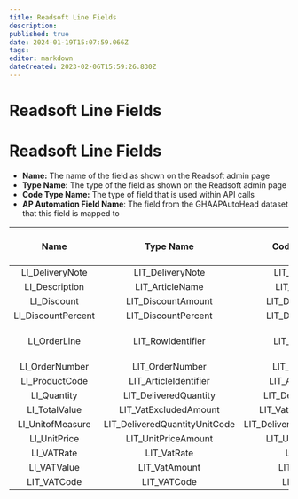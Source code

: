 ```yaml
---
title: Readsoft Line Fields
description: 
published: true
date: 2024-01-19T15:07:59.066Z
tags: 
editor: markdown
dateCreated: 2023-02-06T15:59:26.830Z
---
```


# Readsoft Line Fields
# **Readsoft Line Fields**
- **Name:** The name of the field as shown on the Readsoft admin page
- **Type Name:** The type of the field as shown on the Readsoft admin page
- **Code Type Name:** The type of field that is used within API calls
- **AP Automation Field Name**: The field from the GHAAPAutoHead dataset that this field is mapped to

|**Name**|**Type Name**|**Code Type Name**|**AP Automation Field Name**|
| :-: | :-: | :-: | :-: |
|LI\_DeliveryNote|LIT\_DeliveryNote|LIT\_DeliveryNote| |
|LI\_Description|LIT\_ArticleName|LIT\_ArticleName|Description?|
|LI\_Discount|LIT\_DiscountAmount|LIT\_DiscountAmount| |
|LI\_DiscountPercent|LIT\_DiscountPercent|LIT\_DiscountPercent| |
|LI\_OrderLine|LIT\_RowIdentifier|LIT\_RowIdentifier|InvoiceLine?, POLine?, ChildKey1?|
|LI\_OrderNumber|LIT\_OrderNumber|LIT\_OrderNumber|PONum?|
|LI\_ProductCode|LIT\_ArticleIdentifier|LIT\_ArticleIdentifier|PartNum?|
|LI\_Quantity|LIT\_DeliveredQuantity|LIT\_DeliveredQuantity|VendorQty?|
|LI\_TotalValue|LIT\_VatExcludedAmount|LIT\_VatExcludedAmount| |
|LI\_UnitofMeasure|LIT\_DeliveredQuantityUnitCode|LIT\_DeliveredQuantityUnitCode| |
|LI\_UnitPrice|LIT\_UnitPriceAmount|LIT\_UnitPriceAmount| | 
|LI\_VATRate|LIT\_VatRate|LIT\_VatRate| |
|LI\_VATValue|LIT\_VatAmount|LIT\_VatAmount| |
|LIT\_VATCode|LIT\_VATCode|LIT\_VATCode| |

